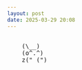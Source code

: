 ```yaml
---
layout: post
date: 2025-03-29 20:08
---
```


<pre><br>    (\__)<br>    (o^.^)<br>    z("_(")<br></pre>
